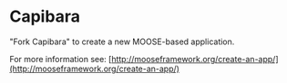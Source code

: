 Capibara
=====

"Fork Capibara" to create a new MOOSE-based application.

For more information see: [http://mooseframework.org/create-an-app/](http://mooseframework.org/create-an-app/)
